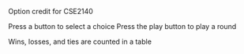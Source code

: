 Option credit for CSE2140

Press a button to select a choice
Press the play button to play a round

Wins, losses, and ties are counted in a table
